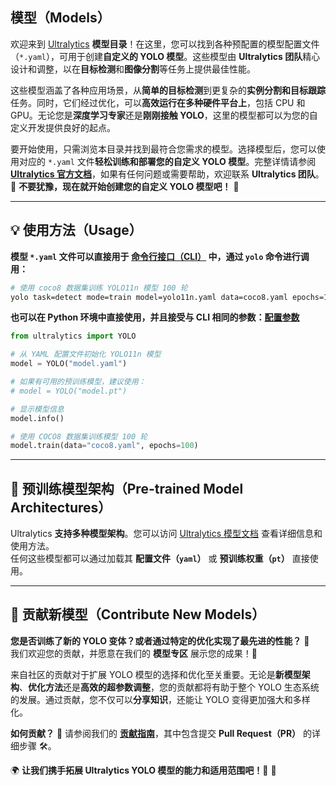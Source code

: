 ## **模型（Models）**

欢迎来到 [Ultralytics](https://www.ultralytics.com/) **模型目录**！在这里，您可以找到各种预配置的模型配置文件（`*.yaml`），可用于创建**自定义的 YOLO 模型**。这些模型由 **Ultralytics 团队**精心设计和调整，以在**目标检测**和**图像分割**等任务上提供最佳性能。

这些模型涵盖了各种应用场景，从**简单的目标检测**到更复杂的**实例分割和目标跟踪**任务。同时，它们经过优化，可以**高效运行在多种硬件平台上**，包括 CPU 和 GPU。无论您是**深度学习专家**还是**刚刚接触 YOLO**，这里的模型都可以为您的自定义开发提供良好的起点。

要开始使用，只需浏览本目录并找到最符合您需求的模型。选择模型后，您可以使用对应的 `*.yaml` 文件**轻松训练和部署您的自定义 YOLO 模型**。完整详情请参阅 **[Ultralytics 官方文档](https://docs.ultralytics.com/models/)**，如果有任何问题或需要帮助，欢迎联系 **Ultralytics 团队**。  
🚀 **不要犹豫，现在就开始创建您的自定义 YOLO 模型吧！** 🚀

---

## **💡 使用方法（Usage）**

**模型 `*.yaml` 文件可以直接用于 [命令行接口（CLI）](https://docs.ultralytics.com/usage/cli/) 中，通过 `yolo` 命令进行调用：**

```bash
# 使用 coco8 数据集训练 YOLO11n 模型 100 轮
yolo task=detect mode=train model=yolo11n.yaml data=coco8.yaml epochs=100
```

**也可以在 Python 环境中直接使用，并且接受与 CLI 相同的参数：[配置参数](https://docs.ultralytics.com/usage/cfg/)**

```python
from ultralytics import YOLO

# 从 YAML 配置文件初始化 YOLO11n 模型
model = YOLO("model.yaml")

# 如果有可用的预训练模型，建议使用：
# model = YOLO("model.pt")

# 显示模型信息
model.info()

# 使用 COCO8 数据集训练模型 100 轮
model.train(data="coco8.yaml", epochs=100)
```

---

## **🧩 预训练模型架构（Pre-trained Model Architectures）**

Ultralytics **支持多种模型架构**。您可以访问 [Ultralytics 模型文档](https://docs.ultralytics.com/models/) 查看详细信息和使用方法。  
任何这些模型都可以通过加载其 **配置文件（`yaml`）** 或 **预训练权重（`pt`）** 直接使用。

---

## **📢 贡献新模型（Contribute New Models）**

**您是否训练了新的 YOLO 变体？或者通过特定的优化实现了最先进的性能？** 🎯  
我们欢迎您的贡献，并愿意在我们的 **模型专区** 展示您的成果！👏  

来自社区的贡献对于扩展 YOLO 模型的选择和优化至关重要。无论是**新模型架构**、**优化方法**还是**高效的超参数调整**，您的贡献都将有助于整个 YOLO 生态系统的发展。通过贡献，您不仅可以**分享知识**，还能让 YOLO 变得更加强大和多样化。

**如何贡献？**
📌 请参阅我们的 **[贡献指南](https://docs.ultralytics.com/help/contributing/)**，其中包含提交 **Pull Request（PR）** 的详细步骤 🛠️。  

🌍 **让我们携手拓展 Ultralytics YOLO 模型的能力和适用范围吧！🙏** 🚀